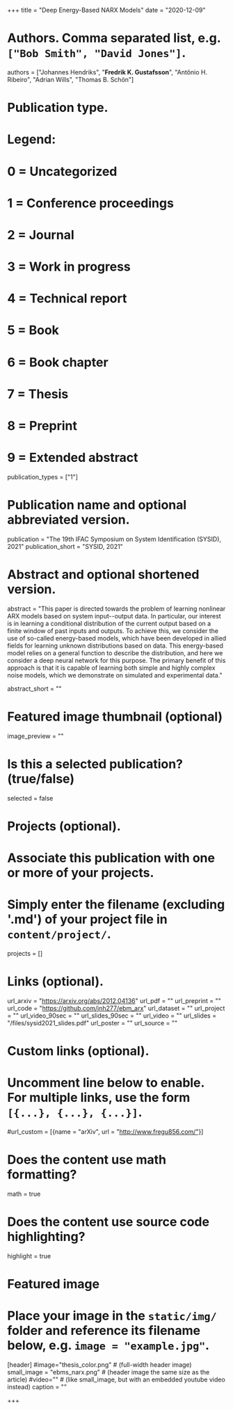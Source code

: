 +++
title = "Deep Energy-Based NARX Models"
date = "2020-12-09"

# Authors. Comma separated list, e.g. `["Bob Smith", "David Jones"]`.
authors = ["Johannes Hendriks", "**Fredrik K. Gustafsson**", "Antônio H. Ribeiro", "Adrian Wills", "Thomas B. Schön"]

# Publication type.
# Legend:
# 0 = Uncategorized
# 1 = Conference proceedings
# 2 = Journal
# 3 = Work in progress
# 4 = Technical report
# 5 = Book
# 6 = Book chapter
# 7 = Thesis
# 8 = Preprint
# 9 = Extended abstract
publication_types = ["1"]

# Publication name and optional abbreviated version.
publication = "The 19th IFAC Symposium on System Identification (SYSID), 2021"
publication_short = "SYSID, 2021"

# Abstract and optional shortened version.
abstract = "This paper is directed towards the problem of learning nonlinear ARX models based on system input--output data. In particular, our interest is in learning a conditional distribution of the current output based on a finite window of past inputs and outputs. To achieve this, we consider the use of so-called energy-based models, which have been developed in allied fields for learning unknown distributions based on data. This energy-based model relies on a general function to describe the distribution, and here we consider a deep neural network for this purpose. The primary benefit of this approach is that it is capable of learning both simple and highly complex noise models, which we demonstrate on simulated and experimental data."

abstract_short = ""

# Featured image thumbnail (optional)
image_preview = ""

# Is this a selected publication? (true/false)
selected = false

# Projects (optional).
#   Associate this publication with one or more of your projects.
#   Simply enter the filename (excluding '.md') of your project file in `content/project/`.
projects = []

# Links (optional).
url_arxiv = "https://arxiv.org/abs/2012.04136"
url_pdf = ""
url_preprint = ""
url_code = "https://github.com/jnh277/ebm_arx"
url_dataset = ""
url_project = ""
url_video_90sec = ""
url_slides_90sec = ""
url_video = ""
url_slides = "/files/sysid2021_slides.pdf"
url_poster = ""
url_source = ""

# Custom links (optional).
#   Uncomment line below to enable. For multiple links, use the form `[{...}, {...}, {...}]`.
#url_custom = [{name = "arXiv", url = "http://www.fregu856.com/"}]

# Does the content use math formatting?
math = true

# Does the content use source code highlighting?
highlight = true

# Featured image
# Place your image in the `static/img/` folder and reference its filename below, e.g. `image = "example.jpg"`.
[header]
#image="thesis_color.png" # (full-width header image)
small_image = "ebms_narx.png" # (header image the same size as the article)
#video="" # (like small_image, but with an embedded youtube video instead)
caption = ""

+++
